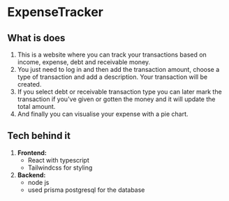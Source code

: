 # ExpenseTracker

## What is does
1. This is a website where you can track your transactions based on income, expense, debt and receivable money. 
2. You just need to log in and then add the transaction amount, choose a type of transaction and add a description. Your transaction will be created. 
3. If you select debt or receivable transaction type you can later mark the transaction if you've given or gotten the money and it will update the total amount.
4. And finally you can visualise your expense with a pie chart.

## Tech behind it
1. **Frontend:**
   - React with typescript
   - Tailwindcss for styling
2. **Backend:**
   - node js
   - used prisma postgresql for the database 
